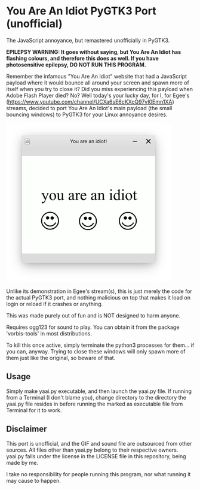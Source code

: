 # You Are An Idiot PyGTK3 Port (unofficial)
The JavaScript annoyance, but remastered unofficially in PyGTK3.

<b>EPILEPSY WARNING: It goes without saying, but You Are An Idiot has flashing colours, and therefore this does as well. If you have photosensitive epilepsy, DO NOT RUN THIS PROGRAM.</b>

Remember the infamous "You Are An Idiot" website that had a JavaScript payload where it would bounce all around your screen and spawn more of itself when you try to close it? Did you miss experiencing this payload when Adobe Flash Player died? No? Well today's your lucky day, for I, for Egee's (https://www.youtube.com/channel/UCXa6sE6cKXcQ97vI0Emn1XA) streams, decided to port You Are An Idiot's main payload (the small bouncing windows) to PyGTK3 for your Linux annoyance desires.

![The port in action](https://github.com/dominichayesferen/YouAreAnIdiot-PyGTK3/raw/main/preview.png)

Unlike its demonstration in Egee's stream(s), this is just merely the code for the actual PyGTK3 port, and nothing malicious on top that makes it load on login or reload if it crashes or anything.

This was made purely out of fun and is NOT designed to harm anyone.

Requires ogg123 for sound to play. You can obtain it from the package 'vorbis-tools' in most distributions.

To kill this once active, simply terminate the python3 processes for them... if you can, anyway. Trying to close these windows will only spawn more of them just like the original, so beware of that.


<h2>Usage</h2>
Simply make yaai.py executable, and then launch the yaai.py file. If running from a Terminal (I don't blame you), change directory to the directory the yaai.py file resides in before running the marked as executable file from Terminal for it to work.


<h2>Disclaimer</h2>
This port is unofficial, and the GIF and sound file are outsourced from other sources. All files other than yaai.py belong to their respective owners. yaai.py falls under the license in the LICENSE file in this repository, being made by me.

I take no responsibility for people running this program, nor what running it may cause to happen.
